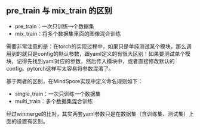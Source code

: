 # 

## pre_train 与 mix_train 的区别

- pre_train：一次只训练一个数据集
- mix_train：将多个数据集里面的图像混合训练

需要非常注意的是：在torch的实现过程中，如果只是单纯测试某个模块，那么调用到的就只是config的默认参数，跟yaml定义的有很大区别！如果要测试单个模块，记得先找到yaml对应的参数，然后传入模块中，或者直接修改默认的config。pytorch这样写太容易将参数混淆了。

基于两者的区别，在MindSpore实现中定义命名规则如下：
- single_train：一次只训练一个数据集
- multi_train：多个数据集混合训练

经过winmerge的比对，其实两套yaml参数只是在数据集（含训练集、测试集）上面的设置有区别。

